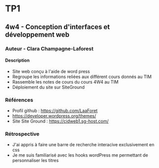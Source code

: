 <!-- Les # représentent les h1, h2... -->
# TP1
## 4w4 - Conception d'interfaces et développement web
### Auteur - Clara Champagne-Laforest
#### Description
<!-- pour faire une liste on met un tiret -->
- Site web conçu à l'aide de word press
- Regroupe les informations reliées aux différent cours donnés au TIM
- Rassemble les notes de cours du cours 4W4 au TIM
- Déploiement du site sur SiteGround

### Références
- Profil github : https://github.com/LaaForet
- https://developer.wordpress.org/themes/ 
- Site Site Ground : https://cidweb1.sg-host.com/

### Rétrospective
- J'ai appris à faire une barre de recherche interacive exclusivement en css
- Je me suis familiarisé avec les hooks wordPress me permettant de personnaliser les titres
